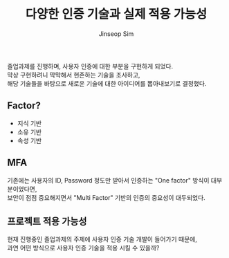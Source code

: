 ﻿---
layout: post
title: "다양한 인증 기술과 실제 적용 가능성"
categories: Tech
tags: [theory]
author:
  - Jinseop Sim
toc: true
---
졸업과제를 진행하며, 사용자 인증에 대한 부분을 구현하게 되었다.  
막상 구현하려니 막막해서 현존하는 기술을 조사하고,  
해당 기술들을 바탕으로 새로운 기술에 대한 아이디어를 뽑아내보기로 결정했다.   

## Factor?
- 지식 기반
- 소유 기반
- 속성 기반

## MFA
기존에는 사용자의 ID, Password 정도만 받아서 인증하는 "One factor" 방식이 대부분이었다면,  
보안이 점점 중요해지면서 "Multi Factor" 기반의 인증의 중요성이 대두되었다.  

## 프로젝트 적용 가능성
현재 진행중인 졸업과제의 주제에 사용자 인증 기술 개발이 들어가기 때문에,  
과연 어떤 방식으로 사용자 인증 기술을 적용 시킬 수 있을까?  